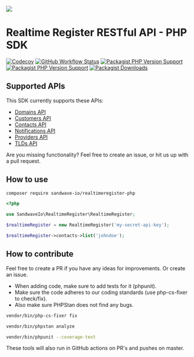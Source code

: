 [![](https://user-images.githubusercontent.com/60096509/91668964-54ecd500-eb11-11ea-9c35-e8f0b20b277a.png)](https://sandwave.io)

# Realtime Register RESTful API - PHP SDK

[![Codecov](https://codecov.io/gh/sandwave-io/realtimeregister-php/branch/master/graph/badge.svg?token=CWWIFWRKZC)](https://packagist.org/packages/sandwave-io/realtimeregister-php)
[![GitHub Workflow Status](https://img.shields.io/github/workflow/status/sandwave-io/realtimeregister-php/CI)](https://packagist.org/packages/sandwave-io/realtimeregister-php)
[![Packagist PHP Version Support](https://img.shields.io/packagist/php-v/sandwave-io/realtimeregister-php)](https://packagist.org/packages/sandwave-io/realtimeregister-php)
[![Packagist PHP Version Support](https://img.shields.io/packagist/v/sandwave-io/realtimeregister-php)](https://packagist.org/packages/sandwave-io/realtimeregister-php)
[![Packagist Downloads](https://img.shields.io/packagist/dt/sandwave-io/realtimeregister-php)](https://packagist.org/packages/sandwave-io/realtimeregister-php)

## Supported APIs

This SDK currently supports these APIs:

* [Domains API](https://dm.realtimeregister.com/docs/api/domains)
* [Customers API](https://dm.realtimeregister.com/docs/api/customers)
* [Contacts API](https://dm.realtimeregister.com/docs/api/contacts)
* [Notifications API](https://dm.realtimeregister.com/docs/api/notifications)
* [Providers API](https://dm.realtimeregister.com/docs/api/providers)
* [TLDs API](https://dm.realtimeregister.com/docs/api/tlds)

Are you missing functionality? Feel free to create an issue, or hit us up with a pull request.

## How to use

```bash
composer require sandwave-io/realtimeregister-php
```

```php
<?php

use SandwaveIo\RealtimeRegister\RealtimeRegister;

$realtimeRegister = new RealtimeRegister('my-secret-api-key');

$realtimeRegister->contacts->list('johndoe');
```

## How to contribute

Feel free to create a PR if you have any ideas for improvements. Or create an issue.

* When adding code, make sure to add tests for it (phpunit).
* Make sure the code adheres to our coding standards (use php-cs-fixer to check/fix).
* Also make sure PHPStan does not find any bugs.

```bash
vendor/bin/php-cs-fixer fix

vendor/bin/phpstan analyze

vendor/bin/phpunit --coverage-text
```

These tools will also run in GitHub actions on PR's and pushes on master.
